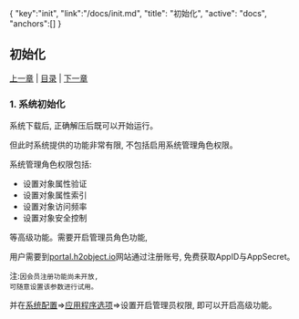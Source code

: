 {
   "key":"init",
   "link":"/docs/init.md",
   "title": "初始化",
   "active": "docs",
   "anchors":[]
}

初始化
---

[上一章](/docs/install.md)  |  [目录](/docs/index.md)  |  [下一章](/docs/base.md)

### 1. 系统初始化

系统下载后, 正确解压后既可以开始运行。

但此时系统提供的功能非常有限, 不包括启用系统管理角色权限。

系统管理角色权限包括:

*	设置对象属性验证
*	设置对象属性索引
*	设置对象访问频率
*	设置对象安全控制

等高级功能。需要开启管理员角色功能,

用户需要到[portal.h2object.io](http://portal.h2object.io)网站通过注册账号, 免费获取AppID与AppSecret。

注:<code>因会员注册功能尚未开放, 可随意设置该参数进行试用。</code>

并在[系统配置](/docs/configure.md)=>[应用程序选项](/docs/configure.md#application)=>设置开启管理员权限, 即可以开启高级功能。
